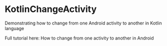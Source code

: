 # KotlinChangeActivity

Demonstrating how to change from one Android activity to another in Kotlin language

Full tutorial here: How to change from one activity to another in Android
